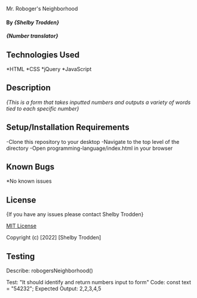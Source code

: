 Mr. Roboger's Neighborhood

#### By _**{Shelby Trodden}**_

#### _{Number translator}_


## Technologies Used

*HTML
*CSS
*jQuery
*JavaScript

## Description
_{This is a form that takes inputted numbers and outputs a variety of words tied to each specific number}_

## Setup/Installation Requirements
-Clone this repository to your desktop
-Navigate to the top level of the directory
-Open programming-language/index.html in your browser

## Known Bugs
*No known issues

## License

{If you have any issues please contact Shelby Trodden}

[MIT License](/LICENSE.txt)

Copyright (c) [2022] [Shelby Trodden]

## Testing

Describe: robogersNeighborhood()

<!--Test One-->

Test: "It should identify and return numbers input to form"
Code:
const text = "54232";
Expected Output: 2,2,3,4,5

<!--Test Two-->
